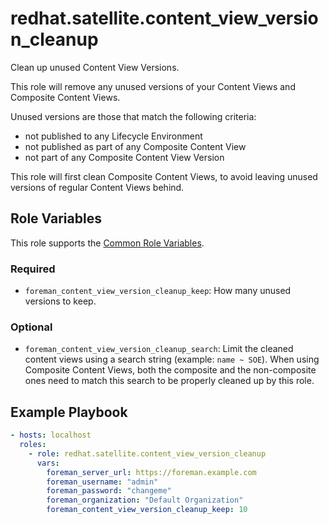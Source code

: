 redhat.satellite.content_view_version_cleanup
===============================================

Clean up unused Content View Versions.

This role will remove any unused versions of your Content Views and
Composite Content Views.

Unused versions are those that match the following criteria:
* not published to any Lifecycle Environment
* not published as part of any Composite Content View
* not part of any Composite Content View Version

This role will first clean Composite Content Views, to avoid leaving
unused versions of regular Content Views behind.

Role Variables
--------------

This role supports the [Common Role Variables](https://github.com/theforeman/foreman-ansible-modules/blob/develop/README.md#common-role-variables).

### Required

- `foreman_content_view_version_cleanup_keep`: How many unused versions to keep.

### Optional

- `foreman_content_view_version_cleanup_search`: Limit the cleaned content views using a search string (example: `name ~ SOE`).
  When using Composite Content Views, both the composite and the non-composite ones need to match this search to be properly cleaned up by this role.

Example Playbook
----------------

```yaml
- hosts: localhost
  roles:
    - role: redhat.satellite.content_view_version_cleanup
      vars:
        foreman_server_url: https://foreman.example.com
        foreman_username: "admin"
        foreman_password: "changeme"
        foreman_organization: "Default Organization"
        foreman_content_view_version_cleanup_keep: 10
```
